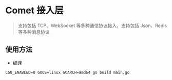 # Comet 接入层

> 支持包括 TCP、WebSocket 等多种通信协议接入，支持包括 Json、Redis 等多种消息协议

## 使用方法

* 编译
```
CGO_ENABLED=0 GOOS=linux GOARCH=amd64 go build main.go
```
